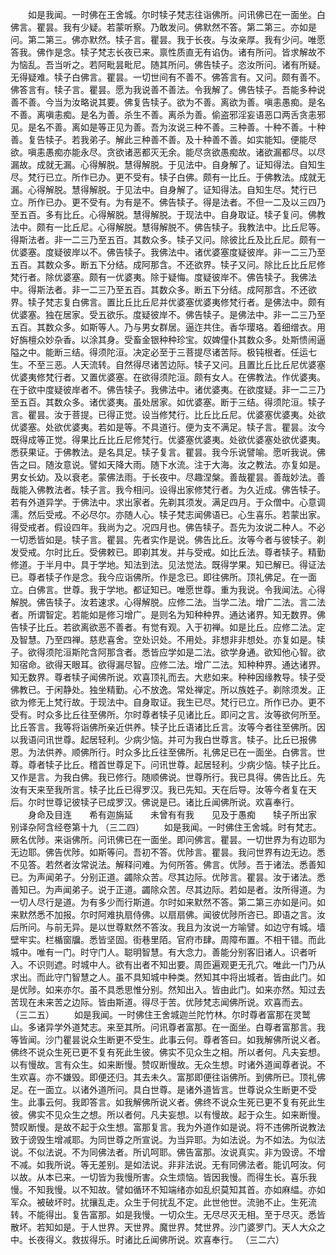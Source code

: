 <!-- { "loadSidebar": true } -->
　　如是我闻。一时佛在王舍城。尔时犊子梵志往诣佛所。问讯佛已在一面坐。白佛言。瞿昙。我有少疑。若蒙听察。乃敢发问。佛默然不答。第二第三。亦如是问。第二第三。佛亦默然。犊子言。瞿昙。我于长夜。与汝亲厚。我有少问。唯愿答我。佛作是念。犊子梵志长夜已来。禀性质直无有谄伪。诸有所问。皆求解故不为恼乱。吾当听之。若阿毗昙毗尼。随其所问。佛告犊子。恣汝所问。诸有所疑。无得疑难。犊子白佛言。瞿昙。一切世间有不善不。佛答言有。又问。颇有善不。佛答言有。犊子言。瞿昙。愿为我说善不善法。令我解了。佛告犊子。吾能多种说善不善。今当为汝略说其要。佛复告犊子。欲为不善。离欲为善。嗔恚愚痴。是名不善。离嗔恚痴。是名为善。杀生不善。离杀为善。偷盗邪淫妄语恶口两舌贪恚邪见。是名不善。离如是等正见为善。吾为汝说三种不善。三种善。十种不善。十种善。复告犊子。若我弟子。解此三种善不善。及十种善不善。如实能知。便能尽欲。嗔恚愚痴亦能永尽。贪欲诸恶都灭无余。能尽贪欲愚痴故。诸欲漏都尽。以尽漏故。成就无漏。心得解脱。慧得解脱。于见法中。自身解了。证知得法。自知生尽。梵行已立。所作已办。更不受有。犊子白佛。颇有一比丘。于佛教法。成就无漏。心得解脱。慧得解脱。于见法中。自身解了。证知得法。自知生尽。梵行已立。所作已办。更不受有。为有是不。佛告犊子。得是法者。不但一二及以三四乃至五百。多有比丘。心得解脱。慧得解脱。于现法中。自身取证。犊子复问。佛教法中。颇有一比丘尼。心得解脱。慧得解脱不。佛告犊子。我教法中。比丘尼等。得斯法者。非一二三乃至五百。其数众多。犊子又问。除彼比丘及比丘尼。颇有一优婆塞。度疑彼岸以不。佛告犊子。我佛法中。诸优婆塞度疑彼岸。非一二三乃至五百。其数众多。断五下分结。成阿那含。不还欲界。犊子又问。除比丘比丘尼修梵行者。除优婆塞。颇有一优婆夷。除于疑悔。度疑彼岸不。佛告犊子。我佛法中。得斯法者。非一二三乃至五百。其数众多。断五下分结。成阿那含。不还欲界。犊子梵志复白佛言。置比丘比丘尼并优婆塞优婆夷修梵行者。是佛法中。颇有优婆塞。独在居家。受五欲乐。度疑彼岸不。佛告犊子。是佛法中。非一二三乃至五百。其数众多。如斯等人。乃与男女群居。逼迮共住。香华璎珞。着细缯衣。用好旃檀众妙杂香。以涂其身。受畜金银种种珍宝。奴婢僮仆其数众多。处斯愦闹逼隘之中。能断三结。得须陀洹。决定必至于三菩提尽诸苦际。极钝根者。任运七生。不至三恶。人天流转。自然得尽诸苦边际。犊子又问。且置比丘比丘尼优婆塞优婆夷修梵行者。又置优婆塞。在欲得须陀洹。颇有女人。在佛教法。作优婆夷。在于欲中度疑彼岸者不。佛告犊子。我佛法中。诸优婆夷。在欲度疑。非一二三乃至五百。其数众多。诸优婆夷。虽处居家。如优婆塞。断于三结。得须陀洹。犊子言。瞿昙。汝于菩提。已得正觉。设当修梵行。比丘比丘尼。优婆塞优婆夷。处欲优婆塞。处欲优婆夷。若如是等。不具道行。便为支不满足。犊子言。瞿昙。汝今既得成等正觉。得果比丘比丘尼修梵行。优婆塞优婆夷。处欲优婆塞处欲优婆夷。悉获果证。于佛教法。是名具足。犊子复言。瞿昙。我今乐说譬喻。愿听我说。佛告之曰。随汝意说。譬如天降大雨。随下水流。注于大海。汝之教法。亦复如是。男女长幼。及以衰老。蒙佛法雨。于长夜中。尽趣涅槃。善哉瞿昙。善哉妙法。善哉能入佛教法者。犊子言。我今相问。设得出家修梵行者。为久近成。佛告犊子。若有外道异学。于佛法中。求出家者。先剃其须发。满足四月。于众僧中。心意调濡。然后受戒。不必尽尔。亦随人心。犊子梵志闻佛语已。心生喜乐。若蒙出家。得受戒者。假设四年。我尚为之。况四月也。佛告犊子。吾先为汝说二种人。不必一切悉皆如是。犊子言。瞿昙。先者实作是说。佛告比丘。汝等今者与彼犊子。剃发受戒。尔时比丘。受佛敕已。即剃其发。并与受戒。如比丘法。尊者犊子。精勤修道。于半月中。具于学地。知法到法。见法觉法。既得学果。知已解已。得证法已。尊者犊子作是念。我今应诣佛所。作是念已。即往佛所。顶礼佛足。在一面立。白佛言。世尊。我于学地。都证知已。唯愿世尊。重为我说。令我闻法。心得解脱。佛告犊子。汝若速求。心得解脱。应修二法。当学二法。增广二法。言二法者。所谓智定。若能如是修习增广。是则名为知种种界。通达诸界。知无数界。佛告犊子比丘。若欲离欲恶不善者。有觉有观。入于初禅。如是比丘。应修二法。定及智慧。乃至四禅。慈悲喜舍。空处识处。不用处。非想非非想处。亦复如是。犊子。欲得须陀洹斯陀含阿那含者。悉皆应学如是二法。欲学身通。欲知他心智。欲知宿命。欲得天眼耳。欲得漏尽智。应修二法。增广二法。知种种界。通达诸界。知无数界。尊者犊子闻佛所说。欢喜顶礼而去。大悲如来。种种因缘教导。犊子受佛教已。于闲静处。独坐精勤。心不放逸。常处禅定。所以族姓子。剃除须发。正欲为修无上梵行故。于现法中。自身取证。我生已尽。梵行已立。所作已办。更不受有。时众多比丘往至佛所。尔时尊者犊子见诸比丘。即问之言。汝等欲何所至。比丘答言。我等将诣佛所亲近供养。犊子比丘语诸比丘言。汝等今者往至佛所。因以我语问讯世尊。起居轻利。少病少恼。并可为我白世尊言。犊子。比丘已报佛恩。为法供养。顺佛所行。时众多比丘往至佛所。礼佛足已在一面坐。白佛言。世尊。尊者犊子比丘。稽首世尊足下。问讯世尊。起居轻利。少病少恼。犊子比丘。又作是言。为我白佛。我已修行。随顺佛说。世尊所行。我已具得。佛告比丘。先汝有天来至我所言。犊子比丘已得罗汉。我已先知。天在后导。汝等今者复在天后。尔时世尊记彼犊子已成罗汉。佛说是已。诸比丘闻佛所说。欢喜奉行。
　　身命及目连　　希有迦旃延　　未曾有有我　　见及于愚痴　　犊子所出家
别译杂阿含经卷第十九
（三二四）
　　如是我闻。一时佛住王舍城。时有梵志。厥名优陟。来诣佛所。问讯佛已在一面坐。即问佛言。瞿昙。一切世界为有边耶为无边耶。佛告优陟。如斯等问。吾初不答。优陟言。瞿昙。我问世界有边无边。悉不见答。若然者汝常说法。解释问难。为何所答。佛言。优陟。吾于诸法。悉善知已。为声闻弟子。分别正道。蠲除众苦。尽其边际。优陟言。瞿昙。汝于诸法。悉善知已。为声闻弟子。说于正道。蠲除众苦。尽其边际。若如是者。汝所得道。为一切人尽行是道。为有多少而行斯道。尔时如来默然不答。第二第三亦如是问。如来默然悉不加报。尔时阿难执扇侍佛。以扇扇佛。闻彼优陟所咨已。即语之言。汝后所问。与前无异。是以世尊默然不答汝。我且为汝说一方喻譬。如边守有城。墙壁牢实。栏楯窗牖。悉皆坚固。街巷里陌。官府市肆。周障布置。不相干错。而此城中。唯有一门。时守门人。聪明智慧。有大念力。善能分别客旧诸人。识者听入。不识则遮。时城中人。欲有出者不知出要。周匝遍观更无孔穴。唯此一门乃从求出。而此守门智慧之人。虽不具知城中种类。然知其中将出城者。皆由此门。如是优陟。如来亦尔。虽不具悉思惟分别。然知出入。皆由此门。如来亦然。知过去苦现在未来苦之边际。皆由斯道。得尽于苦。优陟梵志闻佛所说。欢喜而去。
（三二五）
　　如是我闻。一时佛住王舍城迦兰陀竹林。尔时尊者富那在灵鹫山。多诸异学外道梵志。来至其所。问讯尊者富那。在一面坐。白尊者富那言。我等皆闻。沙门瞿昙说众生断更不受生。此事云何。尊者答曰。如我解佛所说义者。佛终不说众生死已更不复有死此生彼。佛实不见众生之相。所以者何。凡夫妄想。以有慢故。言有众生。如来断慢。赞叹断慢故。无众生想。时诸外道闻尊者说。不生欢喜。亦不嫌毁。即便还归。其去未久。富那即便往诣佛所。到佛所已。顶礼佛足。在一面立。以诸外道所问。具白世尊。是诸外道皆言。世尊说众生断更不受生。此事云何。我即答言。如我解佛所说义者。佛终不说众生死已更不复有死此生彼。佛实不见众生之想。所以者何。凡夫妄想。以有慢故。起于众生。如来断慢。赞叹断慢。是故不起于众生想。富那复言。我为外道作如是说。将不违佛所说教法致于谤毁生增减耶。为同世尊之所宣说。为当异耶。为如法说。为不如法。为似法说。不似法说。不为同佛法者。所讥呵耶。佛告富那。汝说真实。非为毁谤。不增不减。如我所说。等无差别。是如法说。非非法说。无有同佛法者。能讥呵汝。何以故。从本已来。一切皆为我慢所害。众生烦恼。皆因我慢。而得生长。喜乐我慢。不知我慢。以不知故。譬如循环不知端绪亦如乱织莫知其首。亦如麻緼。亦如军众。被破坏时。扰攘乱走。众生于何扰乱不定。此世他世。流驰不止。生死流转。不能得出。复告富那。如是我慢。一切众生。无尽尽灭无相。至于尽灭。悉皆散坏。若知如是。于人世界。天世界。魔世界。梵世界。沙门婆罗门。天人大众之中。长夜得义。救拔得乐。时诸比丘闻佛所说。欢喜奉行。
（三二六）
